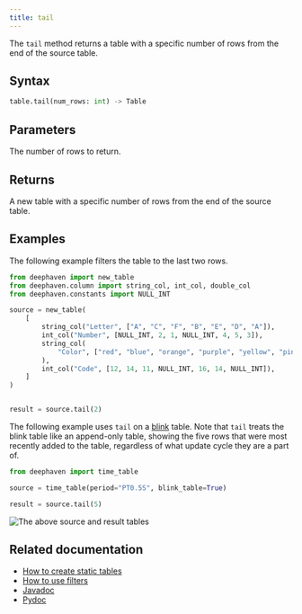 ```yaml
---
title: tail
---
```


The `tail` method returns a table with a specific number of rows from the end of the source table.

## Syntax

```python syntax
table.tail(num_rows: int) -> Table
```

## Parameters

<ParamTable>
<Param name="num_rows" type="int">

The number of rows to return.

</Param>
</ParamTable>

## Returns

A new table with a specific number of rows from the end of the source table.

## Examples

The following example filters the table to the last two rows.

```python order=source,result
from deephaven import new_table
from deephaven.column import string_col, int_col, double_col
from deephaven.constants import NULL_INT

source = new_table(
    [
        string_col("Letter", ["A", "C", "F", "B", "E", "D", "A"]),
        int_col("Number", [NULL_INT, 2, 1, NULL_INT, 4, 5, 3]),
        string_col(
            "Color", ["red", "blue", "orange", "purple", "yellow", "pink", "blue"]
        ),
        int_col("Code", [12, 14, 11, NULL_INT, 16, 14, NULL_INT]),
    ]
)


result = source.tail(2)
```

The following example uses `tail` on a [blink](../../../conceptual/table-types.md#specialization-3-blink) table. Note that `tail` treats the blink table like an append-only table, showing the five rows that were most recently added to the table, regardless of what update cycle they are a part of.

```python order=null
from deephaven import time_table

source = time_table(period="PT0.5S", blink_table=True)

result = source.tail(5)
```

![The above `source` and `result` tables](../../../assets/reference/table-operations/tail_blink.gif)

## Related documentation

- [How to create static tables](../../../how-to-guides/new-and-empty-table.md)
- [How to use filters](../../../how-to-guides/use-filters.md)
- [Javadoc](https://deephaven.io/core/javadoc/io/deephaven/api/TableOperations.html#tail(long))
- [Pydoc](/core/pydoc/code/deephaven.table.html#deephaven.table.Table.tail)

